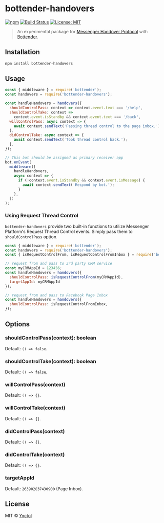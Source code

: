 # bottender-handovers

[![npm](https://img.shields.io/npm/v/bottender-handovers.svg?style=flat-square)](https://www.npmjs.com/package/bottender-handovers)
[![Build Status](https://travis-ci.org/bottenderjs/bottender-handovers.svg?branch=master)](https://travis-ci.org/bottenderjs/bottender-handovers)
[![License: MIT](https://img.shields.io/badge/License-MIT-blue.svg)](https://opensource.org/licenses/MIT)

> An experimental package for [Messenger Handover Protocol](https://developers.facebook.com/docs/messenger-platform/handover-protocol) with [Bottender](https://github.com/Yoctol/bottender).

## Installation

```sh
npm install bottender-handovers
```

## Usage

```js
const { middleware } = require('bottender');
const handovers = require('bottender-handovers');

const handleHandovers = handovers({
  shouldControlPass: context => context.event.text === '/help',
  shouldControlTake: context =>
    context.event.isStandby && context.event.text === '/back',
  willControlPass: async context => {
    await context.sendText('Passing thread control to the page inbox.');
  },
  didControlTake: async context => {
    await context.sendText('Took thread control back.');
  },
});

// This bot should be assigned as primary receiver app
bot.onEvent(
  middleware([
    handleHandovers,
    async context => {
      if (!context.event.isStandby && context.event.isMessage) {
        await context.sendText('Respond by bot.');
      }
    },
  ])
);
```

### Using Request Thread Control

`bottender-handovers` provide two built-in functions to utilize Messenger Platform's Request Thread Control events. Simply pass them to `shouldControlPass` option.

```js
const { middleware } = require('bottender');
const handovers = require('bottender-handovers');
const { isRequestControlFrom, isRequestControlFromInbox } = require('bottender-handovers');

// request from and pass to 3rd party CRM service
const myCRMAppId = 123456;
const handleHandovers = handovers({
  shouldControlPass: isRequestControlFrom(myCRMAppId),
  targetAppId: myCRMAppId
});

// request from and pass to Facebook Page Inbox
const handleHandovers = handovers({
  shouldControlPass: isRequestControlFromInbox,
});
```

## Options

### shouldControlPass(context): boolean

Default: `() => false`.

### shouldControlTake(context): boolean

Default: `() => false`.

### willControlPass(context)

Default: `() => {}`.

### willControlTake(context)

Default: `() => {}`.

### didControlPass(context)

Default: `() => {}`.

### didControlTake(context)

Default: `() => {}`.

### targetAppId

Default: `263902037430900` (Page Inbox).

## License

MIT © [Yoctol](https://github.com/bottenderjs/bottender-handovers)
